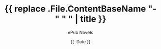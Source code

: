 ---
layout: "novel"
author: "ePub Novels"
title: '{{ replace .File.ContentBaseName "-" " " | title }}'
date: "{{ .Date }}"
image: "cover.webp"
draft: false
status: ["Completed"]
origin: ["Chinese Novels"]
alt_titles: ""
writer: [""]
translator: ""
chapter: 0
genres: [""]
tags: [""]
download: ""
summary: ""
---